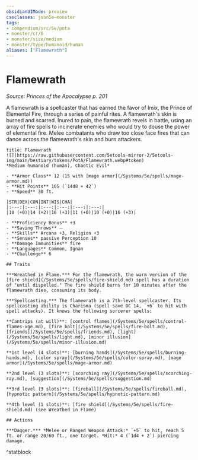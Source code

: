 ```yaml
---
obsidianUIMode: preview
cssclasses: json5e-monster
tags:
- compendium/src/5e/pota
- monster/cr/6
- monster/size/medium
- monster/type/humanoid/human
aliases: ["Flamewrath"]
---
```

# Flamewrath
*Source: Princes of the Apocalypse p. 201*  

A flamewrath is a spellcaster that has earned the favor of Imix, the Prince of Elemental Fire, through a series of painful rites. A flamewrath's skin is burned and scarred. Inured to pain, the flamewrath revels in battle, using an array of fire spells to incinerate enemies who would try to douse the power of elemental fire. Melee combatants who draw too close face fires that can dance across the flamewrath's skin and burn attackers.

```ad-statblock
title: Flamewrath
![](https://raw.githubusercontent.com/5etools-mirror-2/5etools-img/main/bestiary/tokens/PotA/Flamewrath.webp#token)
*Medium humanoid (human), Chaotic Evil*

- **Armor Class** 12 (15 with [mage armor](/Systems/5e/spells/mage-armor.md))
- **Hit Points** 105 (`14d8 + 42`)
- **Speed** 30 ft.

|STR|DEX|CON|INT|WIS|CHA|
|:---:|:---:|:---:|:---:|:---:|:---:|
|10 (+0)|14 (+2)|16 (+3)|11 (+0)|10 (+0)|16 (+3)|

- **Proficiency Bonus** +3
- **Saving Throws** ⏤
- **Skills** Arcana +3, Religion +3
- **Senses** passive Perception 10
- **Damage Immunities** fire
- **Languages** Common, Ignan
- **Challenge** 6

## Traits

***Wreathed in Flame.*** For the flamewrath, the warm version of the [fire shield](/Systems/5e/spells/fire-shield.md) spell has a duration of "until dispelled." The fire shield burns for 10 minutes after the flamewrath dies, consuming its body.

***Spellcasting.*** The flamewrath is a 7th-level spellcaster. Its spellcasting ability is Charisma (spell save DC 14, `+6` to hit with spell attacks). It knows the following sorcerer spells:

**Cantrips (at will)**: [control flames](/Systems/5e/spells/control-flames-xge.md), [fire bolt](/Systems/5e/spells/fire-bolt.md), [friends](/Systems/5e/spells/friends.md), [light](/Systems/5e/spells/light.md), [minor illusion](/Systems/5e/spells/minor-illusion.md)

**1st level (4 slots)**: [burning hands](/Systems/5e/spells/burning-hands.md), [color spray](/Systems/5e/spells/color-spray.md), [mage armor](/Systems/5e/spells/mage-armor.md)

**2nd level (3 slots)**: [scorching ray](/Systems/5e/spells/scorching-ray.md), [suggestion](/Systems/5e/spells/suggestion.md)

**3rd level (3 slots)**: [fireball](/Systems/5e/spells/fireball.md), [hypnotic pattern](/Systems/5e/spells/hypnotic-pattern.md)

**4th level (1 slots)**: [fire shield](/Systems/5e/spells/fire-shield.md) (see Wreathed in Flame)

## Actions

***Dagger.*** *Melee or Ranged Weapon Attack:* `+5` to hit, reach 5 ft. or range 20/60 ft., one target. *Hit:* 4 (`1d4 + 2`) piercing damage.
```
^statblock